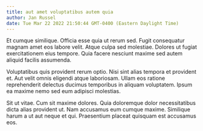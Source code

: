 ```yaml
---
title: aut amet voluptatibus autem quia
author: Jan Russel
date: Tue Mar 22 2022 21:50:44 GMT-0400 (Eastern Daylight Time)
---
```

Et cumque similique. Officia esse quia ut rerum sed. Fugit consequatur magnam amet eos labore velit. Atque culpa sed molestiae. Dolores ut fugiat exercitationem eius tempore. Quia facere nesciunt maxime sed autem aliquid facilis assumenda.

 Voluptatibus quis provident rerum optio. Nisi sint alias tempora et provident et. Aut velit omnis eligendi atque laboriosam. Ullam eos ratione reprehenderit delectus ducimus temporibus in aliquam voluptatem. Ipsum ea maxime nemo sed eum adipisci molestias.

 Sit ut vitae. Cum sit maxime dolores. Quia doloremque dolor necessitatibus dicta alias provident ut. Nam accusamus eum cumque maxime. Similique harum a ut aut neque et qui. Praesentium placeat quisquam est accusamus eos.